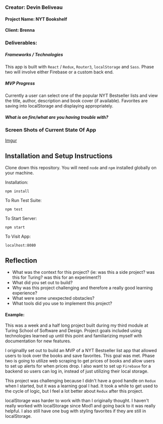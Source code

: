 ### Creator: Devin Beliveau

#### Project Name: NYT Bookshelf

#### Client: Brenna

### Deliverables:  

##### Frameworks / Technologies

This app is built with `React` / `Redux`, `Router3`, `localStorage` and `Sass`. Phase two will involve either Firebase or a custom back end.

##### MVP Progress

Currently a user can select one of the popular NYT Bestseller lists and view the title, author, description and book cover (if available). Favorites are saving into localStorage and displaying appropriately.

##### What is on fire/what are you having trouble with?

### Screen Shots of Current State Of App  
[Imgur](http://i.imgur.com/ikY0RFh.png)

## Installation and Setup Instructions

Clone down this repository. You will need `node` and `npm` installed globally on your machine.  

Installation:

`npm install`  

To Run Test Suite:  

`npm test`  

To Start Server:

`npm start`  

To Visit App:

`localhost:8080`  

## Reflection

  - What was the context for this project? (ie: was this a side project? was this for Turing? was this for an experiment?)
  - What did you set out to build?
  - Why was this project challenging and therefore a really good learning experience?
  - What were some unexpected obstacles?
  - What tools did you use to implement this project?

#### Example:  

This was a week and a half long project built during my third module at Turing School of Software and Design. Project goals included using technologies learned up until this point and familiarizing myself with documentation for new features.  

I originallly set out to build an MVP of a NYT Bestseller list app that allowed users to look over the books and save favorites. This goal was met. Phase two is going to utilize web scraping to get prices of books and allow users to set up alerts for when prices drop. I also want to set up `Firebase` for a backend so users can log in, instead of just utilizing their local storage. 

This project was challenging because I didn't have a good handle on `Redux` when I started, but it was a learning goal I had. It took a while to get used to the cycle of logic, but I feel a lot better about `Redux` after this project. 

localStorage was harder to work with than I originally thought. I haven't really worked with localStorage since Mod1 and going back to it was really helpful. I also still have one bug with styling favorites if they are still in localStorage.
